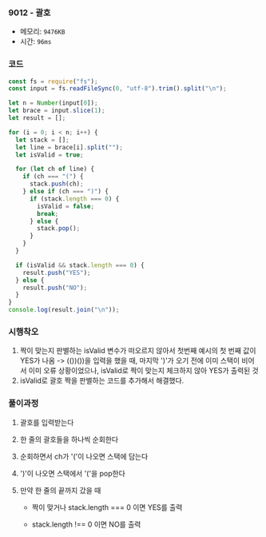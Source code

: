 ### 9012 - 괄호

- 메모리: `9476KB`
- 시간: `96ms`

### 코드

```js
const fs = require("fs");
const input = fs.readFileSync(0, "utf-8").trim().split("\n");

let n = Number(input[0]);
let brace = input.slice(1);
let result = [];

for (i = 0; i < n; i++) {
  let stack = [];
  let line = brace[i].split("");
  let isValid = true;

  for (let ch of line) {
    if (ch === "(") {
      stack.push(ch);
    } else if (ch === ")") {
      if (stack.length === 0) {
        isValid = false;
        break;
      } else {
        stack.pop();
      }
    }
  }

  if (isValid && stack.length === 0) {
    result.push("YES");
  } else {
    result.push("NO");
  }
}
console.log(result.join("\n"));
```

### 시행착오

1. 짝이 맞는지 판별하는 isValid 변수가 떠오르지 않아서 첫번째 예시의 첫 번째 값이 YES가 나옴
   -> (())())을 입력을 했을 때, 마지막 ')'가 오기 전에 이미 스택이 비어서 이미 오류 상황이었으나, isValid로 짝이 맞는지 체크하지 않아 YES가 출력된 것
2. isValid로 괄호 짝을 판별하는 코드를 추가해서 해결했다.

### 풀이과정

1. 괄호를 입력받는다
2. 한 줄의 괄호들을 하나씩 순회한다
3. 순회하면서 ch가 '('이 나오면 스택에 담는다
4. ')'이 나오면 스택에서 '('을 pop한다
5. 만약 한 줄의 끝까지 갔을 때

   - 짝이 맞거나 stack.length === 0 이면 YES를 출력

   - stack.length !== 0 이면 NO를 출력
